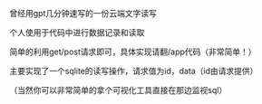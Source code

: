 曾经用gpt几分钟速写的一份云端文字读写

个人使用于代码中进行数据记录和读取

简单的利用get/post请求即可，具体实现请翻/app代码（非常简单！）

主要实现了一个sqlite的读写操作，请求值为id，data（id由请求提供）

（当然你可以非常简单的拿个可视化工具直接在那边监视sql）
